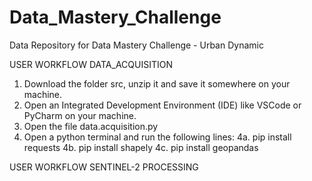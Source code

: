 # Data_Mastery_Challenge
Data Repository for Data Mastery Challenge - Urban Dynamic

USER WORKFLOW DATA_ACQUISITION

1. Download the folder src, unzip it and save it somewhere on your machine.
2. Open an Integrated Development Environment (IDE) like VSCode or PyCharm on your machine.
3. Open the file data.acquisition.py
4. Open a python terminal and run the following lines: 
4a. pip install requests
4b. pip install shapely
4c. pip install geopandas 




USER WORKFLOW SENTINEL-2 PROCESSING
